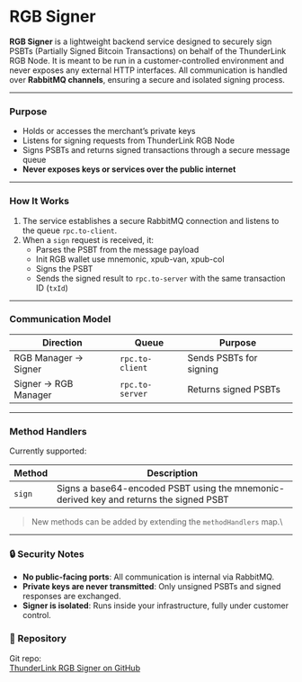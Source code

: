 # RGB Signer

**RGB Signer** is a lightweight backend service designed to securely sign PSBTs (Partially Signed Bitcoin Transactions) on behalf of the ThunderLink RGB Node. It is meant to be run in a customer-controlled environment and never exposes any external HTTP interfaces. All communication is handled over **RabbitMQ channels**, ensuring a secure and isolated signing process.

***

### Purpose

* Holds or accesses the merchant’s private keys
* Listens for signing requests from ThunderLink RGB Node
* Signs PSBTs and returns signed transactions through a secure message queue
* **Never exposes keys or services over the public internet**

***

### How It Works

1. The service establishes a secure RabbitMQ connection and listens to the queue `rpc.to-client`.
2. When a `sign` request is received, it:
   * Parses the PSBT from the message payload
   * Init RGB wallet use mnemonic, xpub-van, xpub-col
   * Signs the PSBT
   * Sends the signed result to `rpc.to-server` with the same transaction ID (`txId`)

***

### Communication Model

| Direction            | Queue           | Purpose                 |
| -------------------- | --------------- | ----------------------- |
| RGB Manager → Signer | `rpc.to-client` | Sends PSBTs for signing |
| Signer → RGB Manager | `rpc.to-server` | Returns signed PSBTs    |

***

### Method Handlers

Currently supported:

| Method | Description                                                                            |
| ------ | -------------------------------------------------------------------------------------- |
| `sign` | Signs a base64-encoded PSBT using the mnemonic-derived key and returns the signed PSBT |

> New methods can be added by extending the `methodHandlers` map.\
>

***

### 🔒 Security Notes

* **No public-facing ports**: All communication is internal via RabbitMQ.
* **Private keys are never transmitted**: Only unsigned PSBTs and signed responses are exchanged.
* **Signer is isolated**: Runs inside your infrastructure, fully under customer control.

### 📁 Repository

Git repo: \
&#x20;[ThunderLink RGB Signer on GitHub](https://github.com/RGB-OS/thunderlink-signer)
